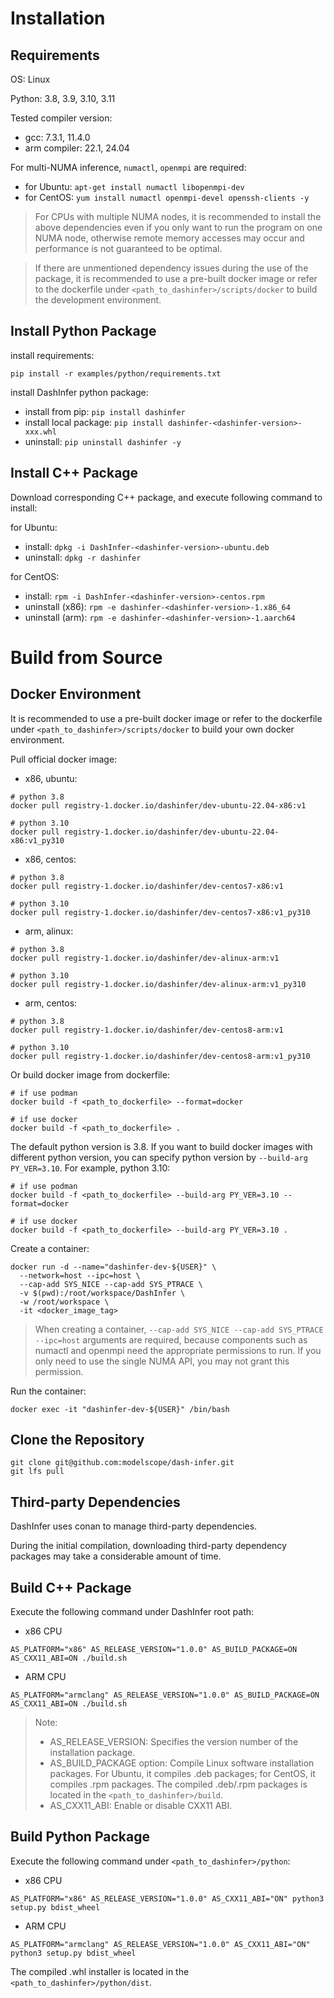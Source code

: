 # Installation

## Requirements

OS: Linux

Python: 3.8, 3.9, 3.10, 3.11

Tested compiler version:

- gcc: 7.3.1, 11.4.0
- arm compiler: 22.1, 24.04

For multi-NUMA inference, `numactl`, `openmpi` are required:

- for Ubuntu: `apt-get install numactl libopenmpi-dev`
- for CentOS: `yum install numactl openmpi-devel openssh-clients -y`

> For CPUs with multiple NUMA nodes, it is recommended to install the above dependencies even if you only want to run the program on one NUMA node, otherwise remote memory accesses may occur and performance is not guaranteed to be optimal.

> If there are unmentioned dependency issues during the use of the package, it is recommended to use a pre-built docker image or refer to the dockerfile under `<path_to_dashinfer>/scripts/docker` to build the development environment.

## Install Python Package

install requirements:

```shell
pip install -r examples/python/requirements.txt
```

install DashInfer python package:

- install from pip: `pip install dashinfer`
- install local package: `pip install dashinfer-<dashinfer-version>-xxx.whl`
- uninstall: `pip uninstall dashinfer -y`

## Install C++ Package

Download corresponding C++ package, and execute following command to install:

for Ubuntu:

- install: `dpkg -i DashInfer-<dashinfer-version>-ubuntu.deb`
- uninstall: `dpkg -r dashinfer`

for CentOS:

- install: `rpm -i DashInfer-<dashinfer-version>-centos.rpm`
- uninstall (x86): `rpm -e dashinfer-<dashinfer-version>-1.x86_64`
- uninstall (arm): `rpm -e dashinfer-<dashinfer-version>-1.aarch64`

# Build from Source

## Docker Environment

It is recommended to use a pre-built docker image or refer to the dockerfile under `<path_to_dashinfer>/scripts/docker` to build your own docker environment.

Pull official docker image:

- x86, ubuntu:

```shell
# python 3.8
docker pull registry-1.docker.io/dashinfer/dev-ubuntu-22.04-x86:v1

# python 3.10
docker pull registry-1.docker.io/dashinfer/dev-ubuntu-22.04-x86:v1_py310
```

- x86, centos:

```shell
# python 3.8
docker pull registry-1.docker.io/dashinfer/dev-centos7-x86:v1

# python 3.10
docker pull registry-1.docker.io/dashinfer/dev-centos7-x86:v1_py310
```

- arm, alinux:

```shell
# python 3.8
docker pull registry-1.docker.io/dashinfer/dev-alinux-arm:v1

# python 3.10
docker pull registry-1.docker.io/dashinfer/dev-alinux-arm:v1_py310
```

- arm, centos:

```shell
# python 3.8
docker pull registry-1.docker.io/dashinfer/dev-centos8-arm:v1

# python 3.10
docker pull registry-1.docker.io/dashinfer/dev-centos8-arm:v1_py310
```

Or build docker image from dockerfile:

```shell
# if use podman
docker build -f <path_to_dockerfile> --format=docker 

# if use docker
docker build -f <path_to_dockerfile> .
```

The default python version is 3.8. If you want to build docker images with different python version, you can specify python version by `--build-arg PY_VER=3.10`. For example, python 3.10:

```shell
# if use podman
docker build -f <path_to_dockerfile> --build-arg PY_VER=3.10 --format=docker 

# if use docker
docker build -f <path_to_dockerfile> --build-arg PY_VER=3.10 .
```

Create a container:

```shell
docker run -d --name="dashinfer-dev-${USER}" \
  --network=host --ipc=host \
  --cap-add SYS_NICE --cap-add SYS_PTRACE \
  -v $(pwd):/root/workspace/DashInfer \
  -w /root/workspace \
  -it <docker_image_tag>
```

> When creating a container, `--cap-add SYS_NICE --cap-add SYS_PTRACE --ipc=host` arguments are required, because components such as numactl and openmpi need the appropriate permissions to run. If you only need to use the single NUMA API, you may not grant this permission.

Run the container:

```shell
docker exec -it "dashinfer-dev-${USER}" /bin/bash
```

## Clone the Repository

```shell
git clone git@github.com:modelscope/dash-infer.git
git lfs pull
```

## Third-party Dependencies

DashInfer uses conan to manage third-party dependencies.

During the initial compilation, downloading third-party dependency packages may take a considerable amount of time.

## Build C++ Package

Execute the following command under DashInfer root path:

- x86 CPU

```shell
AS_PLATFORM="x86" AS_RELEASE_VERSION="1.0.0" AS_BUILD_PACKAGE=ON AS_CXX11_ABI=ON ./build.sh
```

- ARM CPU

```shell
AS_PLATFORM="armclang" AS_RELEASE_VERSION="1.0.0" AS_BUILD_PACKAGE=ON AS_CXX11_ABI=ON ./build.sh
```

> Note:
> - AS_RELEASE_VERSION: Specifies the version number of the installation package.
> - AS_BUILD_PACKAGE option: Compile Linux software installation packages. For Ubuntu, it compiles .deb packages; for CentOS, it compiles .rpm packages. The compiled .deb/.rpm packages is located in the `<path_to_dashinfer>/build`.
> - AS_CXX11_ABI: Enable or disable CXX11 ABI.

## Build Python Package

Execute the following command under `<path_to_dashinfer>/python`:

- x86 CPU

```shell
AS_PLATFORM="x86" AS_RELEASE_VERSION="1.0.0" AS_CXX11_ABI="ON" python3 setup.py bdist_wheel
```

- ARM CPU

```shell
AS_PLATFORM="armclang" AS_RELEASE_VERSION="1.0.0" AS_CXX11_ABI="ON" python3 setup.py bdist_wheel
```

The compiled .whl installer is located in the `<path_to_dashinfer>/python/dist`.
